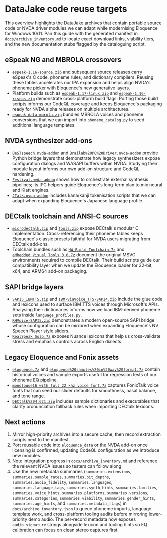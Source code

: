 # DataJake code reuse targets

This overview highlights the DataJake archives that contain portable source code or NVDA driver modules we can adapt while
modernising Eloquence for Windows 10/11. Pair this guide with the generated manifest in `docs/archive_inventory.md` to locate
exact download links, viability tiers, and the new documentation stubs flagged by the cataloguing script.

## eSpeak NG and MBROLA crossovers

- [`espeak-1.16-source.zip`](https://datajake.braillescreen.net/tts/espeak/espeak-1.16-source.zip) and subsequent source
  releases carry eSpeak's C code, phoneme rules, and dictionary compilers. Reusing these tables accelerates our IPA expansion
  and helps align NVDA's phoneme picker with Eloquence's new generative layers.
- Platform builds such as [`espeak-1.17-linux.zip`](https://datajake.braillescreen.net/tts/espeak/espeak-1.17-linux.zip) and
  [`espeak-1.16-riscos.zip`](https://datajake.braillescreen.net/tts/espeak/espeak-1.16-riscos.zip) demonstrate cross-platform
  build flags. Porting those build scripts informs our CodeQL coverage and keeps Eloquence's packaging ready for NVDA alpha
  releases on multiple architectures.
- [`espeak-data-mbrola.zip`](https://datajake.braillescreen.net/tts/espeak/espeak-data-mbrola.zip) bundles MBROLA voices and
  phoneme conversions that we can import into `phoneme_catalog.py` to seed additional language templates.

## NVDA synthesizer add-ons

- [`BeSTspeech.nvda-addon`](https://datajake.braillescreen.net/tts/synthesizers%20for%20nvda/BeSTspeech.nvda-addon) and
  [`Brailab%20PC%20Driver.nvda-addon`](https://datajake.braillescreen.net/tts/synthesizers%20for%20nvda/Brailab%20PC%20Driver.nvda-addon)
  provide Python bridge layers that demonstrate how legacy synthesizers expose configuration dialogs and WASAPI buffers within
  NVDA. Studying their module layout informs our own add-on structure and CodeQL hardening.
- [`Festival.nvda-addon`](https://datajake.braillescreen.net/tts/synthesizers%20for%20nvda/Festival.nvda-addon) shows how to
  orchestrate external synthesis pipelines; its IPC helpers guide Eloquence's long-term plan to mix neural and Klatt engines.
- [`JTalk.nvda-addon`](https://datajake.braillescreen.net/tts/synthesizers%20for%20nvda/JTalk.nvda-addon) includes kana/kanji
  tokenisation scripts that we can adapt when expanding Eloquence's Japanese language profile.

## DECtalk toolchain and ANSI-C sources

- [`microdectalk.zip`](https://datajake.braillescreen.net/tts/DECtalk%20source%20code%20archive/microdectalk.zip) and
  [`tools.zip`](https://datajake.braillescreen.net/tts/DECtalk%20source%20code%20archive/tools.zip) expose DECtalk's modular C
  implementation. Cross-referencing their phoneme tables keeps Eloquence's classic presets faithful for NVDA users migrating
  from DECtalk add-ons.
- Toolchain bundles such as [`HW_Build_Toolchain.7z`](https://datajake.braillescreen.net/tts/DECtalk%20Build%20Tools/HW_Build_Toolchain.7z)
  and [`eMbedded_Visual_Tools_3.0.7z`](https://datajake.braillescreen.net/tts/DECtalk%20Build%20Tools/eMbedded_Visual_Tools_3.0.7z)
  document the original MSVC environments required to compile DECtalk. Their build scripts guide our compatibility layer when we
  update the Eloquence loader for 32-bit, x64, and ARM64 add-on packaging.

## SAPI bridge layers

- [`SAPI5_IBMTTS.zip`](https://datajake.braillescreen.net/tts/sapi_voices/SAPI5_IBMTTS.zip) and
  [`IBM-ViaVoice_TTS-SAPI4.zip`](https://datajake.braillescreen.net/tts/sapi_voices/IBM-ViaVoice_TTS-SAPI4.zip) include the glue
  code and lexicons used to surface IBM TTS voices through Microsoft's APIs. Analysing their dictionaries informs how we load
  IBM-derived phoneme sets inside `language_profiles.py`.
- [`RHVoice-SAPI5.zip`](https://datajake.braillescreen.net/tts/sapi_voices/RHVoice-SAPI5.zip) demonstrates a modern open-source
  SAPI bridge whose configuration can be mirrored when expanding Eloquence's NV Speech Player style sliders.
- [`RealSpeak Solo.7z`](https://datajake.braillescreen.net/tts/sapi_voices/RealSpeak%20Solo.7z) exposes Nuance lexicons that help
  us cross-validate stress and emphasis controls across English dialects.

## Legacy Eloquence and Fonix assets

- [`eloquence.7z`](https://datajake.braillescreen.net/tts/old_software_synths/eloquence.7z) and
  [`eloquence%20samples%20in%20wav%20format.7z`](https://datajake.braillescreen.net/tts/misc/eloquence%20samples%20in%20wav%20format.7z)
  contain historical voices and sample exports useful for regression tests of our phoneme EQ pipeline.
- [`monologue16 with full 22 khz voice font.7z`](https://datajake.braillescreen.net/tts/old_software_synths/monologue16%20with%20full%2022%20khz%20voice%20font.7z)
  captures FonixTalk voice fonts that can seed our slider defaults for smoothness, nasal balance, and tone range.
- [`DECtalk%204.621.zip`](https://datajake.braillescreen.net/tts/dectalk%20software%20and%20manual/DECtalk%204.621.zip) includes
  sample dictionaries and executables that clarify pronunciation fallback rules when importing DECtalk lexicons.

## Next actions

1. Mirror high-priority archives into a secure cache, then record extraction scripts next to the manifest.
2. Port reusable code into `eloquence_data` or the NVDA add-on once licensing is confirmed, updating CodeQL configuration as we
   introduce new modules.
3. Note integration progress in `docs/archive_inventory.md` and reference the relevant NVDA issues so testers can follow along.
4. Use the new metadata summaries (`summaries.extensions`, `summaries.sample_rates`, `summaries.bit_depths`, `summaries.audio_fidelity`, `summaries.languages`, `summaries.language_tags`, `summaries.synth_hints`, `summaries.families`, `summaries.voice_hints`, `summaries.platforms`, `summaries.versions`, `summaries.categories`, `summaries.viability`, `summaries.gender_hints`, `summaries.age_hints`, and `summaries.metadata_flags`) in `docs/archive_inventory.json` to queue phoneme imports, language template work, and cross-platform tooling audits before mirroring lower-priority demo audio. The per-record metadata now exposes `audio_signature` strings alongside lexicon and tooling hints so EQ calibration can focus on clean stereo captures first.
